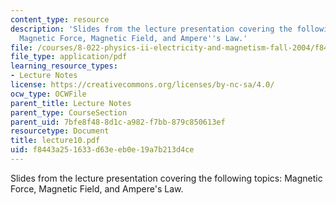 ```yaml
---
content_type: resource
description: 'Slides from the lecture presentation covering the following topics:
  Magnetic Force, Magnetic Field, and Ampere''s Law.'
file: /courses/8-022-physics-ii-electricity-and-magnetism-fall-2004/f8443a251633d63eeb0e19a7b213d4ce_lecture10.pdf
file_type: application/pdf
learning_resource_types:
- Lecture Notes
license: https://creativecommons.org/licenses/by-nc-sa/4.0/
ocw_type: OCWFile
parent_title: Lecture Notes
parent_type: CourseSection
parent_uid: 7bfe8f48-8d1c-a982-f7bb-879c850613ef
resourcetype: Document
title: lecture10.pdf
uid: f8443a25-1633-d63e-eb0e-19a7b213d4ce
---
```

Slides from the lecture presentation covering the following topics: Magnetic Force, Magnetic Field, and Ampere's Law.
